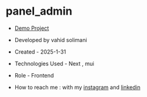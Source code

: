 # panel_admin


- [Demo Project](https://paneladmin-sigma.vercel.app/)

- Developed by vahid solimani

- Created - 2025-1-31

- Technologies Used - Next , mui 

- Role - Frontend

- How to reach me : with my [instagram](https://instagram.com/vahidsolimani.dev) and [linkedin](https://www.linkedin.com/in/vahid-solimani-33403a333?utm_source=share&utm_campaign=share_via&utm_content=profile&utm_medium=android_app)
